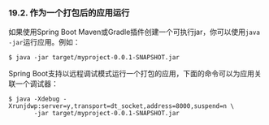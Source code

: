 ### 19.2. 作为一个打包后的应用运行

如果使用Spring Boot Maven或Gradle插件创建一个可执行jar，你可以使用`java -jar`运行应用。例如：
```shell
$ java -jar target/myproject-0.0.1-SNAPSHOT.jar
```
Spring Boot支持以远程调试模式运行一个打包的应用，下面的命令可以为应用关联一个调试器：
```shell
$ java -Xdebug -Xrunjdwp:server=y,transport=dt_socket,address=8000,suspend=n \
       -jar target/myproject-0.0.1-SNAPSHOT.jar
```
